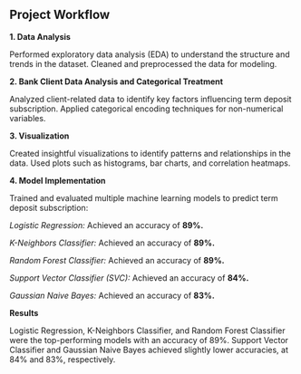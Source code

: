 ## Project Workflow

**1. Data Analysis**

Performed exploratory data analysis (EDA) to understand the structure and trends in the dataset.
Cleaned and preprocessed the data for modeling.

**2. Bank Client Data Analysis and Categorical Treatment**

Analyzed client-related data to identify key factors influencing term deposit subscription.
Applied categorical encoding techniques for non-numerical variables.

**3. Visualization**

Created insightful visualizations to identify patterns and relationships in the data.
Used plots such as histograms, bar charts, and correlation heatmaps.

**4. Model Implementation**

Trained and evaluated multiple machine learning models to predict term deposit subscription:

*Logistic Regression:* Achieved an accuracy of **89%.**

*K-Neighbors Classifier:* Achieved an accuracy of **89%.**

*Random Forest Classifier:* Achieved an accuracy of **89%.**

*Support Vector Classifier (SVC):* Achieved an accuracy of **84%.**

*Gaussian Naive Bayes:* Achieved an accuracy of **83%.**

**Results**

Logistic Regression, K-Neighbors Classifier, and Random Forest Classifier were the top-performing models with an accuracy of 89%.
Support Vector Classifier and Gaussian Naive Bayes achieved slightly lower accuracies, at 84% and 83%, respectively.
